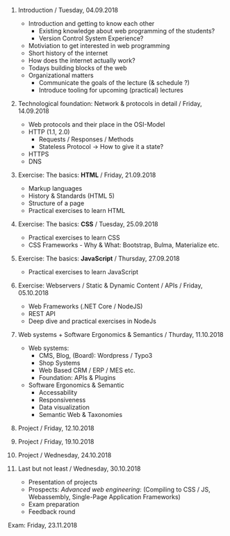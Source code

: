 01. Introduction / Tuesday, 04.09.2018
    - Introduction and getting to know each other
        - Existing knowledge about web programming of the students?
        - Version Control System Experience?
    - Motiviation to get interested in web programming
    - Short history of the internet
    - How does the internet actually work?
    - Todays building blocks of the web
    - Organizational matters
        - Communicate the goals of the lecture (& schedule ?)
        - Introduce tooling for upcoming (practical) lectures

02. Technological foundation: Network & protocols in detail / Friday, 14.09.2018
    - Web protocols and their place in the OSI-Model
    - HTTP (1.1, 2.0)
        - Requests / Responses / Methods
        - Stateless Protocol -> How to give it a state?
    - HTTPS
    - DNS

03. Exercise: The basics: **HTML** / Friday, 21.09.2018
    - Markup languages
    - History & Standards (HTML 5)
    - Structure of a page
    - Practical exercises to learn HTML

04. Exercise: The basics: **CSS** / Tuesday, 25.09.2018
    - Practical exercises to learn CSS
    - CSS Frameworks - Why & What: Bootstrap, Bulma, Materialize etc.

05. Exercise: The basics: **JavaScript**  / Thursday, 27.09.2018
    - Practical exercises to learn JavaScript

06. Exercise: Webservers / Static & Dynamic Content / APIs  / Friday, 05.10.2018
    - Web Frameworks (.NET Core / NodeJS)
    - REST API
    - Deep dive and practical exercises in NodeJs

07. Web systems + Software Ergonomics & Semantics / Thurday, 11.10.2018
    - Web systems:  
        - CMS, Blog, (Board): Wordpress / Typo3
        - Shop Systems
        - Web Based CRM / ERP / MES etc.
        - Foundation: APIs & Plugins
    - Software Ergonomics & Semantic  
        - Accessability
        - Responsiveness
        - Data visualization
        - Semantic Web & Taxonomies

08. Project / Friday, 12.10.2018

09. Project / Friday, 19.10.2018

10. Project / Wednesday, 24.10.2018

11. Last but not least / Wednesday, 30.10.2018
    - Presentation of projects
    - Prospects: _Advanced web engineering_: (Compiling to CSS / JS, Webassembly, Single-Page Application Frameworks)
    - Exam preparation
    - Feedback round


Exam: Friday, 23.11.2018
